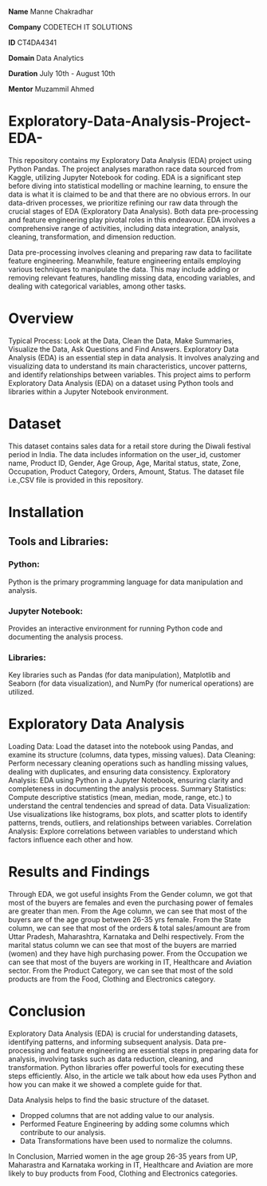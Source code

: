 **Name** Manne Chakradhar    

**Company** CODETECH IT SOLUTIONS

**ID** CT4DA4341

**Domain** Data Analytics

**Duration** July 10th - August 10th

**Mentor** Muzammil Ahmed

# Exploratory-Data-Analysis-Project-EDA-
This repository contains my Exploratory Data Analysis (EDA) project using Python Pandas. The project analyses marathon race data sourced from Kaggle, utilizing Jupyter Notebook for coding.
EDA is a significant step before diving into statistical modelling or machine learning, to ensure the data is what it is claimed to be and that there are no obvious errors.
In our data-driven processes, we prioritize refining our raw data through the crucial stages of EDA (Exploratory Data Analysis). Both data pre-processing and feature engineering play pivotal roles in this endeavour. EDA involves a comprehensive range of activities, including data integration, analysis, cleaning, transformation, and dimension reduction.

Data pre-processing involves cleaning and preparing raw data to facilitate feature engineering. Meanwhile, feature engineering entails employing various techniques to manipulate the data. This may include adding or removing relevant features, handling missing data, encoding variables, and dealing with categorical variables, among other tasks.


# Overview
 Typical Process:
 Look at the Data, Clean the Data, Make Summaries, Visualize the Data, Ask Questions and Find Answers.
 Exploratory Data Analysis (EDA) is an essential step in data analysis. It involves analyzing and visualizing data to understand its main 
 characteristics, uncover patterns, and identify relationships between variables.
 This project aims to perform Exploratory Data Analysis (EDA) on a dataset using Python tools and libraries within a Jupyter Notebook environment.

 # Dataset
 This dataset contains sales data for a retail store during the Diwali festival period in India. The data includes information on the user_id, customer name, 
 Product ID, Gender, Age Group, Age, Marital status, state, Zone, Occupation, Product Category, Orders, Amount, Status. The dataset file i.e.,CSV file is provided 
 in this repository.

 # Installation
 ## Tools and Libraries: 
 ### Python: 
 Python is the primary programming language for data manipulation and analysis. 
 ### Jupyter Notebook:
 Provides an interactive environment for running Python code and documenting the analysis process. 
 ### Libraries:
 Key libraries such as Pandas (for data manipulation), Matplotlib and Seaborn (for data visualization), and NumPy (for numerical operations) are 
 utilized.

 # Exploratory Data Analysis
 Loading Data: Load the dataset into the notebook using Pandas, and examine its structure (columns, data types, missing values).
 Data Cleaning: Perform necessary cleaning operations such as handling missing values, dealing with duplicates, and ensuring data consistency. Exploratory 
 Analysis: EDA using Python in a Jupyter Notebook, ensuring clarity and completeness in documenting the analysis process.
 Summary Statistics: Compute descriptive statistics (mean, median, mode, range, etc.) to understand the central tendencies and spread of data.
 Data Visualization: Use visualizations like histograms, box plots, and scatter plots to identify patterns, trends, outliers, and relationships between variables.
 Correlation Analysis: Explore correlations between variables to understand which factors influence each other and how.

 # Results and Findings
 Through EDA, we got useful insights
 From the Gender column, we got that most of the buyers are females and even the purchasing power of females are greater than men.
 From the Age column, we can see that most of the buyers are of the age group between 26-35 yrs female.
 From the State column, we can see that most of the orders & total sales/amount are from Uttar Pradesh, Maharashtra, Karnataka and Delhi respectively.
 From the marital status column we can see that most of the buyers are married (women) and they have high purchasing power.
 From the Occupation we can see that most of the buyers are working in IT, Healthcare and Aviation sector.
 From the Product Category, we can see that most of the sold products are from the Food, Clothing and Electronics category.

 # Conclusion
 Exploratory Data Analysis (EDA) is crucial for understanding datasets, identifying patterns, and informing subsequent analysis. Data pre-processing and feature 
 engineering are essential steps in preparing data for analysis, involving tasks such as data reduction, cleaning, and transformation. Python libraries offer 
 powerful tools for executing these steps efficiently. Also, in the article we talk about how eda uses Python and how you can make it we showed a complete guide 
 for that.

 Data Analysis helps to find the basic structure of the dataset.
- Dropped columns that are not adding value to our analysis.
- Performed Feature Engineering by adding some columns which contribute to our analysis.
- Data Transformations have been used to normalize the columns.

In Conclusion, Married women in the age group 26-35 years from UP, Maharastra and Karnataka working in IT, Healthcare and Aviation are more likely to buy products from Food, Clothing and Electronics categories.
 





 
 

